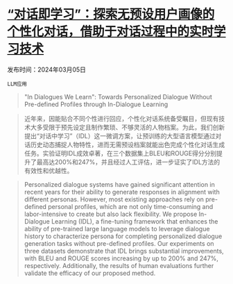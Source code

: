 # [“对话即学习”：探索无预设用户画像的个性化对话，借助于对话过程中的实时学习技术](https://arxiv.org/abs/2403.03102)

发布时间：2024年03月05日

`LLM应用`

> "In Dialogues We Learn": Towards Personalized Dialogue Without Pre-defined Profiles through In-Dialogue Learning

> 近年来，因能贴合不同个性进行回应，个性化对话系统备受瞩目，但现有技术大多受限于预先设定且制作繁琐、不够灵活的人物档案。为此，我们创新提出“对话中学习”（IDL）这一微调方案，让预训练的大型语言模型通过对话历史动态捕捉人物特性，进而无需预设档案就能出色完成个性化对话生成任务。实验证明IDL成效卓著，在三个数据集上BLEU和ROUGE得分分别提升了最高达200%和247%，并且经过人工评估，进一步证实了IDL方法的有效性和优越性。

> Personalized dialogue systems have gained significant attention in recent years for their ability to generate responses in alignment with different personas. However, most existing approaches rely on pre-defined personal profiles, which are not only time-consuming and labor-intensive to create but also lack flexibility. We propose In-Dialogue Learning (IDL), a fine-tuning framework that enhances the ability of pre-trained large language models to leverage dialogue history to characterize persona for completing personalized dialogue generation tasks without pre-defined profiles. Our experiments on three datasets demonstrate that IDL brings substantial improvements, with BLEU and ROUGE scores increasing by up to 200% and 247%, respectively. Additionally, the results of human evaluations further validate the efficacy of our proposed method.